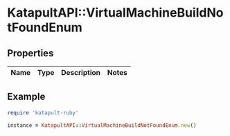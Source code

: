 # KatapultAPI::VirtualMachineBuildNotFoundEnum

## Properties

| Name | Type | Description | Notes |
| ---- | ---- | ----------- | ----- |

## Example

```ruby
require 'katapult-ruby'

instance = KatapultAPI::VirtualMachineBuildNotFoundEnum.new()
```


